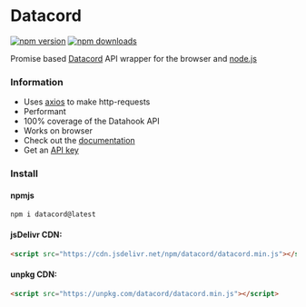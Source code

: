 # Datacord

[![npm version](https://img.shields.io/npm/v/datacord.svg?style=flat-square)](https://www.npmjs.org/package/datacord)
[![npm downloads](https://img.shields.io/npm/dm/datacord.svg?style=flat-square)](https://npmjs.com/datacord)

Promise based [Datacord](https://datacord.js.org) API wrapper for the browser and [node.js](https://nodejs.org)

### Information
- Uses [axios](https://www.npmjs.com/package/axios) to make http-requests
- Performant
- 100% coverage of the Datahook API
- Works on browser
- Check out the [documentation](https://datacord.js.org/docs)
- Get an [API key](https://datacord.js.org/)

### Install
#### npmjs
```
npm i datacord@latest
```
#### jsDelivr CDN:
```html
<script src="https://cdn.jsdelivr.net/npm/datacord/datacord.min.js"></script>
```
#### unpkg CDN:

```html
<script src="https://unpkg.com/datacord/datacord.min.js"></script>
```




